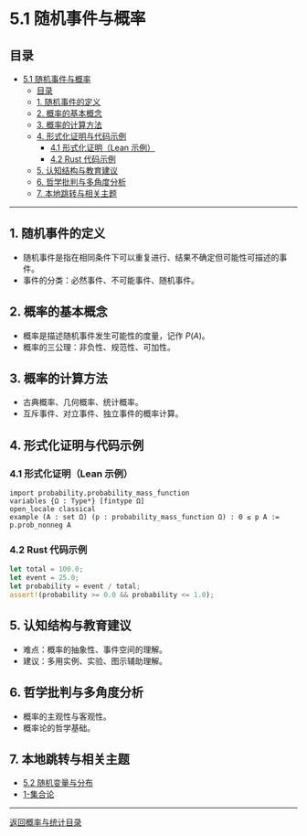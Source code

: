 # 5.1 随机事件与概率

## 目录

- [5.1 随机事件与概率](#51-随机事件与概率)
  - [目录](#目录)
  - [1. 随机事件的定义](#1-随机事件的定义)
  - [2. 概率的基本概念](#2-概率的基本概念)
  - [3. 概率的计算方法](#3-概率的计算方法)
  - [4. 形式化证明与代码示例](#4-形式化证明与代码示例)
    - [4.1 形式化证明（Lean 示例）](#41-形式化证明lean-示例)
    - [4.2 Rust 代码示例](#42-rust-代码示例)
  - [5. 认知结构与教育建议](#5-认知结构与教育建议)
  - [6. 哲学批判与多角度分析](#6-哲学批判与多角度分析)
  - [7. 本地跳转与相关主题](#7-本地跳转与相关主题)

---

## 1. 随机事件的定义

- 随机事件是指在相同条件下可以重复进行、结果不确定但可能性可描述的事件。
- 事件的分类：必然事件、不可能事件、随机事件。

## 2. 概率的基本概念

- 概率是描述随机事件发生可能性的度量，记作 $P(A)$。
- 概率的三公理：非负性、规范性、可加性。

## 3. 概率的计算方法

- 古典概率、几何概率、统计概率。
- 互斥事件、对立事件、独立事件的概率计算。

## 4. 形式化证明与代码示例

### 4.1 形式化证明（Lean 示例）

```lean
import probability.probability_mass_function
variables {Ω : Type*} [fintype Ω]
open_locale classical
example (A : set Ω) (p : probability_mass_function Ω) : 0 ≤ p A := p.prob_nonneg A
```

### 4.2 Rust 代码示例

```rust
let total = 100.0;
let event = 25.0;
let probability = event / total;
assert!(probability >= 0.0 && probability <= 1.0);
```

## 5. 认知结构与教育建议

- 难点：概率的抽象性、事件空间的理解。
- 建议：多用实例、实验、图示辅助理解。

## 6. 哲学批判与多角度分析

- 概率的主观性与客观性。
- 概率论的哲学基础。

## 7. 本地跳转与相关主题

- [5.2 随机变量与分布](../5.2-随机变量与分布.md)
- [1-集合论](../../1-集合论/README.md)

---

[返回概率与统计目录](../README.md)

